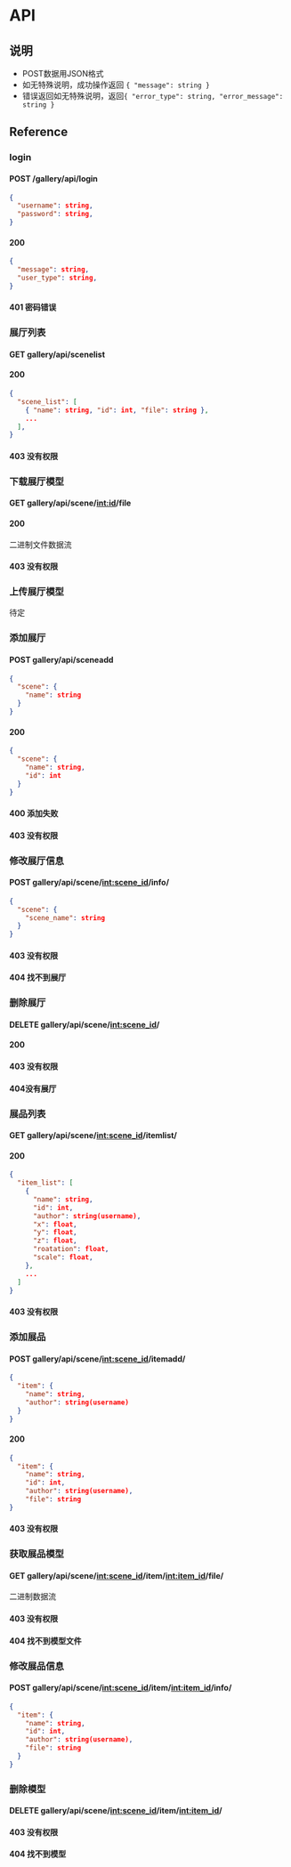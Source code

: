 # API

## 说明
- POST数据用JSON格式
- 如无特殊说明，成功操作返回 `{ "message": string }`
- 错误返回如无特殊说明，返回`{ "error_type": string, "error_message": string }`

## Reference

### login

#### POST /gallery/api/login
```json
{
  "username": string,
  "password": string,
}
```

#### 200
```json
{
  "message": string,
  "user_type": string,
}
```
#### 401 密码错误


### 展厅列表

#### GET gallery/api/scenelist

#### 200
```json
{
  "scene_list": [
    { "name": string, "id": int, "file": string },
    ...
  ],
}
```

#### 403 没有权限


### 下载展厅模型

#### GET gallery/api/scene/<int:id>/file

#### 200
二进制文件数据流

#### 403 没有权限


### 上传展厅模型
待定


### 添加展厅

#### POST gallery/api/sceneadd
```json
{
  "scene": {
    "name": string
  }
}
```

#### 200
```json
{
  "scene": {
    "name": string,
    "id": int
  }
}
```

#### 400 添加失败

#### 403 没有权限


### 修改展厅信息

#### POST gallery/api/scene/<int:scene_id>/info/
```json
{
  "scene": {
    "scene_name": string
  }
}
```

#### 403 没有权限

#### 404 找不到展厅


### 删除展厅

#### DELETE gallery/api/scene/<int:scene_id>/

#### 200

#### 403 没有权限

#### 404没有展厅


### 展品列表

#### GET gallery/api/scene/<int:scene_id>/itemlist/

#### 200
```json
{
  "item_list": [
    {
      "name": string,
      "id": int,
      "author": string(username),
      "x": float,
      "y": float,
      "z": float,
      "roatation": float,
      "scale": float,
    },
    ...
  ]
}
```

#### 403 没有权限


### 添加展品

#### POST gallery/api/scene/<int:scene_id>/itemadd/
```json
{
  "item": {
    "name": string,
    "author": string(username)
  }
}
```

#### 200
```json
{
  "item": {
    "name": string,
    "id": int,
    "author": string(username),
    "file": string
}
```

#### 403 没有权限


### 获取展品模型

#### GET gallery/api/scene/<int:scene_id>/item/<int:item_id>/file/
二进制数据流

#### 403 没有权限

#### 404 找不到模型文件


### 修改展品信息

#### POST gallery/api/scene/<int:scene_id>/item/<int:item_id>/info/
```json
{
  "item": {
    "name": string,
    "id": int,
    "author": string(username),
    "file": string
  }
}
```


### 删除模型

#### DELETE gallery/api/scene/<int:scene_id>/item/<int:item_id>/

#### 403 没有权限

#### 404 找不到模型

